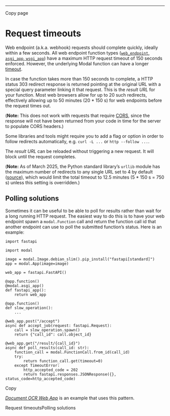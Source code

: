 * * *

Copy page

# Request timeouts

Web endpoint (a.k.a. webhook) requests should complete quickly, ideally within
a few seconds. All web endpoint function types ([`web_endpoint`, `asgi_app`,
`wsgi_app`](/docs/reference/modal.web_endpoint)) have a maximum HTTP request
timeout of 150 seconds enforced. However, the underlying Modal function can
have a longer [timeout](/docs/guide/timeouts).

In case the function takes more than 150 seconds to complete, a HTTP status
303 redirect response is returned pointing at the original URL with a special
query parameter linking it that request. This is the _result URL_ for your
function. Most web browsers allow for up to 20 such redirects, effectively
allowing up to 50 minutes (20 * 150 s) for web endpoints before the request
times out.

(**Note:** This does not work with requests that require
[CORS](https://developer.mozilla.org/en-US/docs/Web/HTTP/CORS), since the
response will not have been returned from your code in time for the server to
populate CORS headers.)

Some libraries and tools might require you to add a flag or option in order to
follow redirects automatically, e.g. `curl -L ...` or `http --follow ...`.

The _result URL_ can be reloaded without triggering a new request. It will
block until the request completes.

(**Note:** As of March 2025, the Python standard library’s `urllib` module has
the maximum number of redirects to any single URL set to 4 by default
([source](https://github.com/python/cpython/blob/main/Lib/urllib/request.py)),
which would limit the total timeout to 12.5 minutes (5 * 150 s = 750 s) unless
this setting is overridden.)

## Polling solutions

Sometimes it can be useful to be able to poll for results rather than wait for
a long running HTTP request. The easiest way to do this is to have your web
endpoint spawn a `modal.Function` call and return the function call id that
another endpoint can use to poll the submitted function’s status. Here is an
example:

    import fastapi

    import modal

    image = modal.Image.debian_slim().pip_install("fastapi[standard]")
    app = modal.App(image=image)

    web_app = fastapi.FastAPI()

    @app.function()
    @modal.asgi_app()
    def fastapi_app():
        return web_app

    @app.function()
    def slow_operation():
        ...

    @web_app.post("/accept")
    async def accept_job(request: fastapi.Request):
        call = slow_operation.spawn()
        return {"call_id": call.object_id}

    @web_app.get("/result/{call_id}")
    async def poll_results(call_id: str):
        function_call = modal.FunctionCall.from_id(call_id)
        try:
            return function_call.get(timeout=0)
        except TimeoutError:
            http_accepted_code = 202
            return fastapi.responses.JSONResponse({}, status_code=http_accepted_code)

Copy

[_Document OCR Web App_](/docs/examples/doc_ocr_webapp) is an example that
uses this pattern.

Request timeoutsPolling solutions
